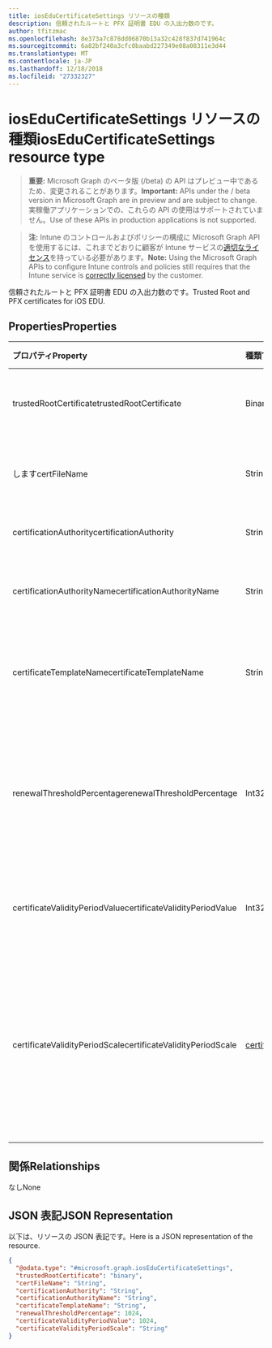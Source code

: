 ```yaml
---
title: iosEduCertificateSettings リソースの種類
description: 信頼されたルートと PFX 証明書 EDU の入出力数のです。
author: tfitzmac
ms.openlocfilehash: 8e373a7c878dd06870b13a32c428f837d741964c
ms.sourcegitcommit: 6a82bf240a3cfc0baabd227349e08a08311e3d44
ms.translationtype: MT
ms.contentlocale: ja-JP
ms.lasthandoff: 12/18/2018
ms.locfileid: "27332327"
---
```

# <a name="ioseducertificatesettings-resource-type"></a><span data-ttu-id="1cef6-103">iosEduCertificateSettings リソースの種類</span><span class="sxs-lookup"><span data-stu-id="1cef6-103">iosEduCertificateSettings resource type</span></span>

> <span data-ttu-id="1cef6-104">**重要:** Microsoft Graph のベータ版 (/beta) の API はプレビュー中であるため、変更されることがあります。</span><span class="sxs-lookup"><span data-stu-id="1cef6-104">**Important:** APIs under the / beta version in Microsoft Graph are in preview and are subject to change.</span></span> <span data-ttu-id="1cef6-105">実稼働アプリケーションでの、これらの API の使用はサポートされていません。</span><span class="sxs-lookup"><span data-stu-id="1cef6-105">Use of these APIs in production applications is not supported.</span></span>

> <span data-ttu-id="1cef6-106">**注:** Intune のコントロールおよびポリシーの構成に Microsoft Graph API を使用するには、これまでどおりに顧客が Intune サービスの[適切なライセンス](https://go.microsoft.com/fwlink/?linkid=839381)を持っている必要があります。</span><span class="sxs-lookup"><span data-stu-id="1cef6-106">**Note:** Using the Microsoft Graph APIs to configure Intune controls and policies still requires that the Intune service is [correctly licensed](https://go.microsoft.com/fwlink/?linkid=839381) by the customer.</span></span>

<span data-ttu-id="1cef6-107">信頼されたルートと PFX 証明書 EDU の入出力数のです。</span><span class="sxs-lookup"><span data-stu-id="1cef6-107">Trusted Root and PFX certificates for iOS EDU.</span></span>
## <a name="properties"></a><span data-ttu-id="1cef6-108">Properties</span><span class="sxs-lookup"><span data-stu-id="1cef6-108">Properties</span></span>
|<span data-ttu-id="1cef6-109">プロパティ</span><span class="sxs-lookup"><span data-stu-id="1cef6-109">Property</span></span>|<span data-ttu-id="1cef6-110">種類</span><span class="sxs-lookup"><span data-stu-id="1cef6-110">Type</span></span>|<span data-ttu-id="1cef6-111">説明</span><span class="sxs-lookup"><span data-stu-id="1cef6-111">Description</span></span>|
|:---|:---|:---|
|<span data-ttu-id="1cef6-112">trustedRootCertificate</span><span class="sxs-lookup"><span data-stu-id="1cef6-112">trustedRootCertificate</span></span>|<span data-ttu-id="1cef6-113">Binary</span><span class="sxs-lookup"><span data-stu-id="1cef6-113">Binary</span></span>|<span data-ttu-id="1cef6-114">信頼されたルート証明書です。</span><span class="sxs-lookup"><span data-stu-id="1cef6-114">Trusted Root Certificate.</span></span>|
|<span data-ttu-id="1cef6-115">します</span><span class="sxs-lookup"><span data-stu-id="1cef6-115">certFileName</span></span>|<span data-ttu-id="1cef6-116">String</span><span class="sxs-lookup"><span data-stu-id="1cef6-116">String</span></span>|<span data-ttu-id="1cef6-117">UI に表示するファイル名です。</span><span class="sxs-lookup"><span data-stu-id="1cef6-117">File name to display in UI.</span></span>|
|<span data-ttu-id="1cef6-118">certificationAuthority</span><span class="sxs-lookup"><span data-stu-id="1cef6-118">certificationAuthority</span></span>|<span data-ttu-id="1cef6-119">String</span><span class="sxs-lookup"><span data-stu-id="1cef6-119">String</span></span>|<span data-ttu-id="1cef6-120">PKCS 証明機関。</span><span class="sxs-lookup"><span data-stu-id="1cef6-120">PKCS Certification Authority.</span></span>|
|<span data-ttu-id="1cef6-121">certificationAuthorityName</span><span class="sxs-lookup"><span data-stu-id="1cef6-121">certificationAuthorityName</span></span>|<span data-ttu-id="1cef6-122">String</span><span class="sxs-lookup"><span data-stu-id="1cef6-122">String</span></span>|<span data-ttu-id="1cef6-123">PKCS 証明機関の名前です。</span><span class="sxs-lookup"><span data-stu-id="1cef6-123">PKCS Certification Authority Name.</span></span>|
|<span data-ttu-id="1cef6-124">certificateTemplateName</span><span class="sxs-lookup"><span data-stu-id="1cef6-124">certificateTemplateName</span></span>|<span data-ttu-id="1cef6-125">String</span><span class="sxs-lookup"><span data-stu-id="1cef6-125">String</span></span>|<span data-ttu-id="1cef6-126">PKCS の証明書テンプレートの名前です。</span><span class="sxs-lookup"><span data-stu-id="1cef6-126">PKCS Certificate Template Name.</span></span>|
|<span data-ttu-id="1cef6-127">renewalThresholdPercentage</span><span class="sxs-lookup"><span data-stu-id="1cef6-127">renewalThresholdPercentage</span></span>|<span data-ttu-id="1cef6-128">Int32</span><span class="sxs-lookup"><span data-stu-id="1cef6-128">Int32</span></span>|<span data-ttu-id="1cef6-129">証明書の書き換えのしきい値の割合です。</span><span class="sxs-lookup"><span data-stu-id="1cef6-129">Certificate renewal threshold percentage.</span></span> <span data-ttu-id="1cef6-130">1 から 99 までの有効な値</span><span class="sxs-lookup"><span data-stu-id="1cef6-130">Valid values 1 to 99</span></span>|
|<span data-ttu-id="1cef6-131">certificateValidityPeriodValue</span><span class="sxs-lookup"><span data-stu-id="1cef6-131">certificateValidityPeriodValue</span></span>|<span data-ttu-id="1cef6-132">Int32</span><span class="sxs-lookup"><span data-stu-id="1cef6-132">Int32</span></span>|<span data-ttu-id="1cef6-133">証明書の有効期間の値です。</span><span class="sxs-lookup"><span data-stu-id="1cef6-133">Value for the Certificate Validity Period.</span></span>|
|<span data-ttu-id="1cef6-134">certificateValidityPeriodScale</span><span class="sxs-lookup"><span data-stu-id="1cef6-134">certificateValidityPeriodScale</span></span>|[<span data-ttu-id="1cef6-135">certificateValidityPeriodScale</span><span class="sxs-lookup"><span data-stu-id="1cef6-135">certificateValidityPeriodScale</span></span>](../resources/intune-deviceconfig-certificatevalidityperiodscale.md)|<span data-ttu-id="1cef6-136">証明書の有効期間のスケールです。</span><span class="sxs-lookup"><span data-stu-id="1cef6-136">Scale for the Certificate Validity Period.</span></span> <span data-ttu-id="1cef6-137">可能な値は、`days`、`months`、`years` です。</span><span class="sxs-lookup"><span data-stu-id="1cef6-137">Possible values are: `days`, `months`, `years`.</span></span>|

## <a name="relationships"></a><span data-ttu-id="1cef6-138">関係</span><span class="sxs-lookup"><span data-stu-id="1cef6-138">Relationships</span></span>
<span data-ttu-id="1cef6-139">なし</span><span class="sxs-lookup"><span data-stu-id="1cef6-139">None</span></span>
## <a name="json-representation"></a><span data-ttu-id="1cef6-140">JSON 表記</span><span class="sxs-lookup"><span data-stu-id="1cef6-140">JSON Representation</span></span>
<span data-ttu-id="1cef6-141">以下は、リソースの JSON 表記です。</span><span class="sxs-lookup"><span data-stu-id="1cef6-141">Here is a JSON representation of the resource.</span></span>
<!-- {
  "blockType": "resource",
  "@odata.type": "microsoft.graph.iosEduCertificateSettings"
}
-->
``` json
{
  "@odata.type": "#microsoft.graph.iosEduCertificateSettings",
  "trustedRootCertificate": "binary",
  "certFileName": "String",
  "certificationAuthority": "String",
  "certificationAuthorityName": "String",
  "certificateTemplateName": "String",
  "renewalThresholdPercentage": 1024,
  "certificateValidityPeriodValue": 1024,
  "certificateValidityPeriodScale": "String"
}
```





